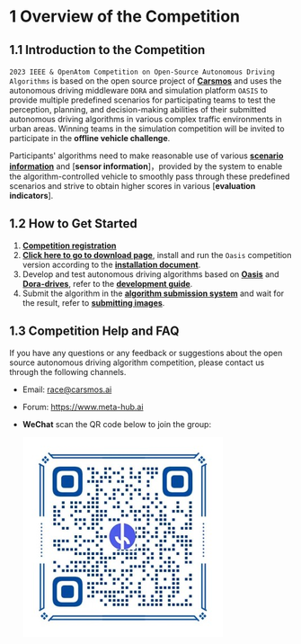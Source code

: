 
# 1 Overview of the Competition

## 1.1 Introduction to the Competition

`2023 IEEE & OpenAtom Competition on Open-Source Autonomous Driving Algorithms` is based on the open source project of [**Carsmos**](https://www.carsmos.cn) and uses the autonomous driving middleware `DORA` and simulation platform `OASIS` to provide multiple predefined scenarios for participating teams to test the perception, planning, and decision-making abilities of their submitted autonomous driving algorithms in various complex traffic environments in urban areas. Winning teams in the simulation competition will be invited to participate in the **offline vehicle challenge**.

<!-- For each scenario, the autonomous driving vehicle controlled by the participant's algorithm will be initialized at a starting point and instructed to drive to a predefined endpoint. The scenario includes various elements such as weather, lighting conditions, traffic flow (vehicles, pedestrians), traffic lights, traffic signs, roadblocks, etc. -->

Participants' algorithms need to make reasonable use of various [**scenario information**](en/scenarios_en.md) and [**sensor information**]，provided by the system to enable the algorithm-controlled vehicle to smoothly pass through these predefined scenarios and strive to obtain higher scores in various [**evaluation indicators**].

## 1.2 How to Get Started

1. [**Competition registration**](#)
2. [**Click here to go to download page**](en/release_en.md), install and run the `Oasis` competition version according to the [__installation document__](en/install_en.md).
3. Develop and test autonomous driving algorithms based on [**Oasis**](https://www.synkrotron.ai/sim.html) and [**Dora-drives**](https://github.com/dora-rs/dora-drives), refer to the [__development guide__](en/start_en.md).
4. Submit the algorithm in the [**algorithm submission system**](#) and wait for the result, refer to [**submitting images**](en/submit_en.md).

## 1.3 Competition Help and FAQ
If you have any questions or any feedback or suggestions about the open source autonomous driving algorithm competition, please contact us through the following channels.

- Email: race@carsmos.ai

- Forum: https://www.meta-hub.ai

- **WeChat** scan the QR code below to join the group:
  
  ![QR code](../images/QRcode.jpg)
